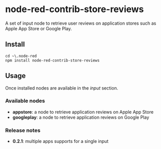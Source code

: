 # node-red-contrib-store-reviews
A set of input node to retrieve user reviews on application stores such as Apple App Store or Google Play.

## Install

	cd ~\.node-red
	npm install node-red-contrib-store-reviews

## Usage

Once installed nodes are available in the *input* section.

### Available nodes

 * **appstore**: a node to retrieve application reviews on Apple App Store
 * **googleplay**: a node to retrieve application reviews on Google Play

 ### Release notes

 * **0.2.1**: multiple apps supports for a single input
